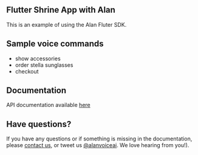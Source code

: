 ## Flutter Shrine App with Alan

This is an example of using the Alan Fluter SDK.

## Sample voice commands

* show accessories
* order stella sunglasses
* checkout


## Documentation
  
API documentation available [here](https://alan.app/docs/integrations/electron)

## Have questions?

If you have any questions or if something is missing in the documentation, please [contact us](mailto:support@alan.app), or tweet us [@alanvoiceai](https://twitter.com/alanvoiceai). We love hearing from you!).

